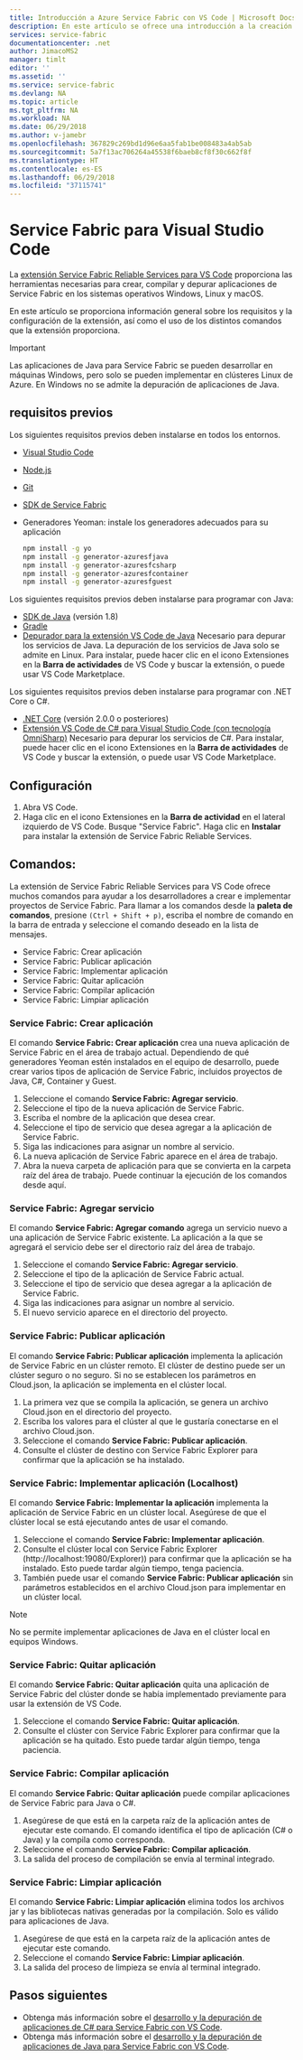 ```yaml
---
title: Introducción a Azure Service Fabric con VS Code | Microsoft Docs
description: En este artículo se ofrece una introducción a la creación de aplicaciones de Service Fabric mediante Visual Studio Code.
services: service-fabric
documentationcenter: .net
author: JimacoMS2
manager: timlt
editor: ''
ms.assetid: ''
ms.service: service-fabric
ms.devlang: NA
ms.topic: article
ms.tgt_pltfrm: NA
ms.workload: NA
ms.date: 06/29/2018
ms.author: v-jamebr
ms.openlocfilehash: 367829c269bd1d96e6aa5fab1be008483a4ab5ab
ms.sourcegitcommit: 5a7f13ac706264a45538f6baeb8cf8f30c662f8f
ms.translationtype: HT
ms.contentlocale: es-ES
ms.lasthandoff: 06/29/2018
ms.locfileid: "37115741"
---
```

# <a name="service-fabric-for-visual-studio-code"></a>Service Fabric para Visual Studio Code

La [extensión Service Fabric Reliable Services para VS Code](https://marketplace.visualstudio.com/items?itemName=ms-azuretools.vscode-service-fabric-reliable-services) proporciona las herramientas necesarias para crear, compilar y depurar aplicaciones de Service Fabric en los sistemas operativos Windows, Linux y macOS.

En este artículo se proporciona información general sobre los requisitos y la configuración de la extensión, así como el uso de los distintos comandos que la extensión proporciona. 

> [!IMPORTANT]
> Las aplicaciones de Java para Service Fabric se pueden desarrollar en máquinas Windows, pero solo se pueden implementar en clústeres Linux de Azure. En Windows no se admite la depuración de aplicaciones de Java.

## <a name="prerequisites"></a>requisitos previos

Los siguientes requisitos previos deben instalarse en todos los entornos.

* [Visual Studio Code](https://code.visualstudio.com/)
* [Node.js](https://nodejs.org/)
* [Git](https://git-scm.com/)
* [SDK de Service Fabric](https://docs.microsoft.com/azure/service-fabric/service-fabric-get-started)
* Generadores Yeoman: instale los generadores adecuados para su aplicación

   ```sh
   npm install -g yo
   npm install -g generator-azuresfjava
   npm install -g generator-azuresfcsharp
   npm install -g generator-azuresfcontainer
   npm install -g generator-azuresfguest
   ```

Los siguientes requisitos previos deben instalarse para programar con Java:

* [SDK de Java](http://www.oracle.com/technetwork/java/javase/downloads/jdk8-downloads-2133151.html) (versión 1.8)
* [Gradle](https://gradle.org/install/)
* [Depurador para la extensión VS Code de Java](https://marketplace.visualstudio.com/items?itemName=vscjava.vscode-java-debug) Necesario para depurar los servicios de Java. La depuración de los servicios de Java solo se admite en Linux. Para instalar, puede hacer clic en el icono Extensiones en la **Barra de actividades** de VS Code y buscar la extensión, o puede usar VS Code Marketplace.

Los siguientes requisitos previos deben instalarse para programar con .NET Core o C#.

* [.NET Core](https://www.microsoft.com/net/learn/get-started) (versión 2.0.0 o posteriores)
* [Extensión VS Code de C# para Visual Studio Code (con tecnología OmniSharp)](https://marketplace.visualstudio.com/items?itemName=ms-vscode.csharp) Necesario para depurar los servicios de C#. Para instalar, puede hacer clic en el icono Extensiones en la **Barra de actividades** de VS Code y buscar la extensión, o puede usar VS Code Marketplace.

## <a name="setup"></a>Configuración

1. Abra VS Code.
2. Haga clic en el icono Extensiones en la **Barra de actividad** en el lateral izquierdo de VS Code. Busque "Service Fabric". Haga clic en **Instalar** para instalar la extensión de Service Fabric Reliable Services.

## <a name="commands"></a>Comandos:
La extensión de Service Fabric Reliable Services para VS Code ofrece muchos comandos para ayudar a los desarrolladores a crear e implementar proyectos de Service Fabric. Para llamar a los comandos desde la **paleta de comandos**, presione `(Ctrl + Shift + p)`, escriba el nombre de comando en la barra de entrada y seleccione el comando deseado en la lista de mensajes. 

* Service Fabric: Crear aplicación 
* Service Fabric: Publicar aplicación 
* Service Fabric: Implementar aplicación 
* Service Fabric: Quitar aplicación  
* Service Fabric: Compilar aplicación 
* Service Fabric: Limpiar aplicación 

### <a name="service-fabric-create-application"></a>Service Fabric: Crear aplicación

El comando **Service Fabric: Crear aplicación** crea una nueva aplicación de Service Fabric en el área de trabajo actual. Dependiendo de qué generadores Yeoman estén instalados en el equipo de desarrollo, puede crear varios tipos de aplicación de Service Fabric, incluidos proyectos de Java, C#, Container y Guest. 

1.  Seleccione el comando **Service Fabric: Agregar servicio**.
2.  Seleccione el tipo de la nueva aplicación de Service Fabric. 
3.  Escriba el nombre de la aplicación que desea crear.
3.  Seleccione el tipo de servicio que desea agregar a la aplicación de Service Fabric. 
4.  Siga las indicaciones para asignar un nombre al servicio. 
5.  La nueva aplicación de Service Fabric aparece en el área de trabajo.
6.  Abra la nueva carpeta de aplicación para que se convierta en la carpeta raíz del área de trabajo. Puede continuar la ejecución de los comandos desde aquí.

### <a name="service-fabric-add-service"></a>Service Fabric: Agregar servicio
El comando **Service Fabric: Agregar comando** agrega un servicio nuevo a una aplicación de Service Fabric existente. La aplicación a la que se agregará el servicio debe ser el directorio raíz del área de trabajo. 

1.  Seleccione el comando **Service Fabric: Agregar servicio**.
2.  Seleccione el tipo de la aplicación de Service Fabric actual. 
3.  Seleccione el tipo de servicio que desea agregar a la aplicación de Service Fabric. 
4.  Siga las indicaciones para asignar un nombre al servicio. 
5.  El nuevo servicio aparece en el directorio del proyecto. 

### <a name="service-fabric-publish-application"></a>Service Fabric: Publicar aplicación
El comando **Service Fabric: Publicar aplicación** implementa la aplicación de Service Fabric en un clúster remoto. El clúster de destino puede ser un clúster seguro o no seguro. Si no se establecen los parámetros en Cloud.json, la aplicación se implementa en el clúster local.

1.  La primera vez que se compila la aplicación, se genera un archivo Cloud.json en el directorio del proyecto.
2.  Escriba los valores para el clúster al que le gustaría conectarse en el archivo Cloud.json.
3.  Seleccione el comando **Service Fabric: Publicar aplicación**.
4.  Consulte el clúster de destino con Service Fabric Explorer para confirmar que la aplicación se ha instalado. 

### <a name="service-fabric-deploy-application-localhost"></a>Service Fabric: Implementar aplicación (Localhost)
El comando **Service Fabric: Implementar la aplicación** implementa la aplicación de Service Fabric en un clúster local. Asegúrese de que el clúster local se está ejecutando antes de usar el comando. 

1.  Seleccione el comando **Service Fabric: Implementar aplicación**.
2.  Consulte el clúster local con Service Fabric Explorer (http://localhost:19080/Explorer)) para confirmar que la aplicación se ha instalado. Esto puede tardar algún tiempo, tenga paciencia.
3.  También puede usar el comando **Service Fabric: Publicar aplicación** sin parámetros establecidos en el archivo Cloud.json para implementar en un clúster local.

> [!NOTE]
> No se permite implementar aplicaciones de Java en el clúster local en equipos Windows.

### <a name="service-fabric-remove-application"></a>Service Fabric: Quitar aplicación
El comando **Service Fabric: Quitar aplicación** quita una aplicación de Service Fabric del clúster donde se había implementado previamente para usar la extensión de VS Code. 

1.  Seleccione el comando **Service Fabric: Quitar aplicación**.
2.  Consulte el clúster con Service Fabric Explorer para confirmar que la aplicación se ha quitado. Esto puede tardar algún tiempo, tenga paciencia.

### <a name="service-fabric-build-application"></a>Service Fabric: Compilar aplicación
El comando **Service Fabric: Quitar aplicación** puede compilar aplicaciones de Service Fabric para Java o C#. 

1.  Asegúrese de que está en la carpeta raíz de la aplicación antes de ejecutar este comando. El comando identifica el tipo de aplicación (C# o Java) y la compila como corresponda.
2.  Seleccione el comando **Service Fabric: Compilar aplicación**.
3.  La salida del proceso de compilación se envía al terminal integrado.

### <a name="service-fabric-clean-application"></a>Service Fabric: Limpiar aplicación
El comando **Service Fabric: Limpiar aplicación** elimina todos los archivos jar y las bibliotecas nativas generadas por la compilación. Solo es válido para aplicaciones de Java. 

1.  Asegúrese de que está en la carpeta raíz de la aplicación antes de ejecutar este comando. 
2.  Seleccione el comando **Service Fabric: Limpiar aplicación**.
3.  La salida del proceso de limpieza se envía al terminal integrado.

## <a name="next-steps"></a>Pasos siguientes

* Obtenga más información sobre el [desarrollo y la depuración de aplicaciones de C# para Service Fabric con VS Code](./service-fabric-develop-csharp-applications-with-vs-code.md).
* Obtenga más información sobre el [desarrollo y la depuración de aplicaciones de Java para Service Fabric con VS Code](./service-fabric-develop-java-applications-with-vs-code.md).
